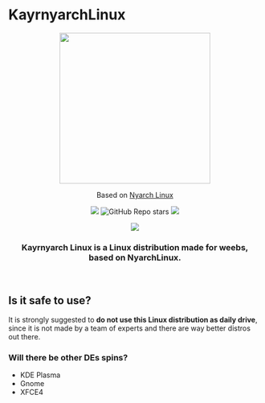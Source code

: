 # KayrnyarchLinux
<div align="center">
   <img src="https://user-images.githubusercontent.com/67018178/219306815-448eea25-d0f3-4512-8d4f-f8167e21841a.png" width="300px" style="margin:auto;"/>

Based on [Nyarch Linux](https://github.com/NyarchLinux/)

![](https://img.shields.io/github/v/release/NyarchLinux/KayrnyarchLinux?include_prereleases&label=KayrnyarchLinux%20Release&style=for-the-badge)
![GitHub Repo stars](https://img.shields.io/github/stars/KayrnyarchLinux/KayrnyarchLinux?style=for-the-badge&color=%23daaa3f)
![](https://img.shields.io/github/license/KayrnyarchLinux/KayrnyarchLinux?color=green&style=for-the-badge)

[![](https://dcbadge.vercel.app/api/server/xuw6BNXXE7)](https://discord.gg/xuw6BNXXE7)

   <h3><b>Kayrnyarch Linux</b> is a Linux distribution <b>made for weebs</b>, based on NyarchLinux.</h3><br />

</div>

## Is it safe to use?
It is strongly suggested to <b>do not use this Linux distribution as daily drive</b>, since it is not made by a team of experts and there are way better distros out there. <br />

### Will there be other DEs spins?
- KDE Plasma
- Gnome
- XFCE4
